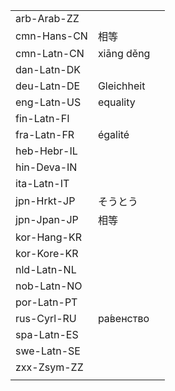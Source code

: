 | | | |
|-|-|-|
| arb-Arab-ZZ |  |  |
| cmn-Hans-CN | 相等 |  |
| cmn-Latn-CN | xiāng děng |  |
| dan-Latn-DK |  |  |
| deu-Latn-DE | Gleichheit |  |
| eng-Latn-US | equality |  |
| fin-Latn-FI |  |  |
| fra-Latn-FR | égalité |  |
| heb-Hebr-IL |  |  |
| hin-Deva-IN |  |  |
| ita-Latn-IT |  |  |
| jpn-Hrkt-JP | そうとう |  |
| jpn-Jpan-JP | 相等 |  |
| kor-Hang-KR |  |  |
| kor-Kore-KR |  |  |
| nld-Latn-NL |  |  |
| nob-Latn-NO |  |  |
| por-Latn-PT |  |  |
| rus-Cyrl-RU | ра́венство |  |
| spa-Latn-ES |  |  |
| swe-Latn-SE |  |  |
| zxx-Zsym-ZZ |  |  |
|  |  |  |